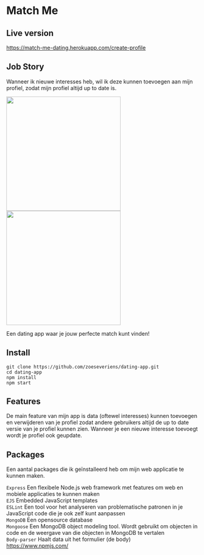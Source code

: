 # Match Me

## Live version
https://match-me-dating.herokuapp.com/create-profile

## Job Story
Wanneer ik nieuwe interesses heb, wil ik deze kunnen toevoegen aan mijn profiel, zodat mijn profiel altijd up to date is.

<img src="https://github.com/zoeseveriens/dating-app/blob/master/wiki-img/home-page.png" width="300"><img src="https://github.com/zoeseveriens/dating-app/blob/master/wiki-img/css.png" width="300">

Een dating app waar je jouw perfecte match kunt vinden!

## Install 
`git clone https://github.com/zoeseveriens/dating-app.git`   
`cd dating-app`   
`npm install`   
`npm start`

## Features
De main feature van mijn app is data (oftewel interesses) kunnen toevoegen en verwijderen van je profiel zodat andere gebruikers altijd de up to date versie van je profiel kunnen zien. Wanneer je een nieuwe interesse toevoegt wordt je profiel ook geupdate.

## Packages
Een aantal packages die ik geïnstalleerd heb om mijn web applicatie te kunnen maken.

`Express` Een flexibele Node.js web framework met features om web en mobiele applicaties te kunnen maken  
`EJS` Embedded JavaScript templates  
`ESLint` Een tool voor het analyseren van problematische patronen in je JavaScript code die je ook zelf kunt aanpassen  
`MongoDB` Een opensource database  
`Mongoose` Een MongoDB object modeling tool. Wordt gebruikt om objecten in code en de weergave van die objecten in MongoDB te vertalen  
`Body-parser` Haalt data uit het formulier (de body)  
https://www.npmjs.com/

